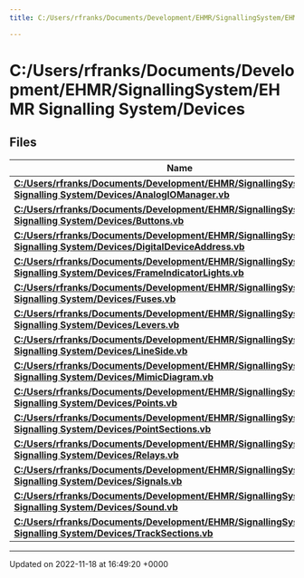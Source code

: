 ```yaml
---
title: C:/Users/rfranks/Documents/Development/EHMR/SignallingSystem/EHMR Signalling System/Devices

---
```


# C:/Users/rfranks/Documents/Development/EHMR/SignallingSystem/EHMR Signalling System/Devices



## Files

| Name           |
| -------------- |
| **[C:/Users/rfranks/Documents/Development/EHMR/SignallingSystem/EHMR Signalling System/Devices/AnalogIOManager.vb](/SignallingSystem-doc/mainsystem/Files/AnalogIOManager_8vb/#file-analogiomanager.vb)**  |
| **[C:/Users/rfranks/Documents/Development/EHMR/SignallingSystem/EHMR Signalling System/Devices/Buttons.vb](/SignallingSystem-doc/mainsystem/Files/Buttons_8vb/#file-buttons.vb)**  |
| **[C:/Users/rfranks/Documents/Development/EHMR/SignallingSystem/EHMR Signalling System/Devices/DigitalDeviceAddress.vb](/SignallingSystem-doc/mainsystem/Files/DigitalDeviceAddress_8vb/#file-digitaldeviceaddress.vb)**  |
| **[C:/Users/rfranks/Documents/Development/EHMR/SignallingSystem/EHMR Signalling System/Devices/FrameIndicatorLights.vb](/SignallingSystem-doc/mainsystem/Files/FrameIndicatorLights_8vb/#file-frameindicatorlights.vb)**  |
| **[C:/Users/rfranks/Documents/Development/EHMR/SignallingSystem/EHMR Signalling System/Devices/Fuses.vb](/SignallingSystem-doc/mainsystem/Files/Fuses_8vb/#file-fuses.vb)**  |
| **[C:/Users/rfranks/Documents/Development/EHMR/SignallingSystem/EHMR Signalling System/Devices/Levers.vb](/SignallingSystem-doc/mainsystem/Files/Levers_8vb/#file-levers.vb)**  |
| **[C:/Users/rfranks/Documents/Development/EHMR/SignallingSystem/EHMR Signalling System/Devices/LineSide.vb](/SignallingSystem-doc/mainsystem/Files/LineSide_8vb/#file-lineside.vb)**  |
| **[C:/Users/rfranks/Documents/Development/EHMR/SignallingSystem/EHMR Signalling System/Devices/MimicDiagram.vb](/SignallingSystem-doc/mainsystem/Files/MimicDiagram_8vb/#file-mimicdiagram.vb)**  |
| **[C:/Users/rfranks/Documents/Development/EHMR/SignallingSystem/EHMR Signalling System/Devices/Points.vb](/SignallingSystem-doc/mainsystem/Files/Points_8vb/#file-points.vb)**  |
| **[C:/Users/rfranks/Documents/Development/EHMR/SignallingSystem/EHMR Signalling System/Devices/PointSections.vb](/SignallingSystem-doc/mainsystem/Files/PointSections_8vb/#file-pointsections.vb)**  |
| **[C:/Users/rfranks/Documents/Development/EHMR/SignallingSystem/EHMR Signalling System/Devices/Relays.vb](/SignallingSystem-doc/mainsystem/Files/Relays_8vb/#file-relays.vb)**  |
| **[C:/Users/rfranks/Documents/Development/EHMR/SignallingSystem/EHMR Signalling System/Devices/Signals.vb](/SignallingSystem-doc/mainsystem/Files/Signals_8vb/#file-signals.vb)**  |
| **[C:/Users/rfranks/Documents/Development/EHMR/SignallingSystem/EHMR Signalling System/Devices/Sound.vb](/SignallingSystem-doc/mainsystem/Files/Sound_8vb/#file-sound.vb)**  |
| **[C:/Users/rfranks/Documents/Development/EHMR/SignallingSystem/EHMR Signalling System/Devices/TrackSections.vb](/SignallingSystem-doc/mainsystem/Files/TrackSections_8vb/#file-tracksections.vb)**  |






-------------------------------

Updated on 2022-11-18 at 16:49:20 +0000
